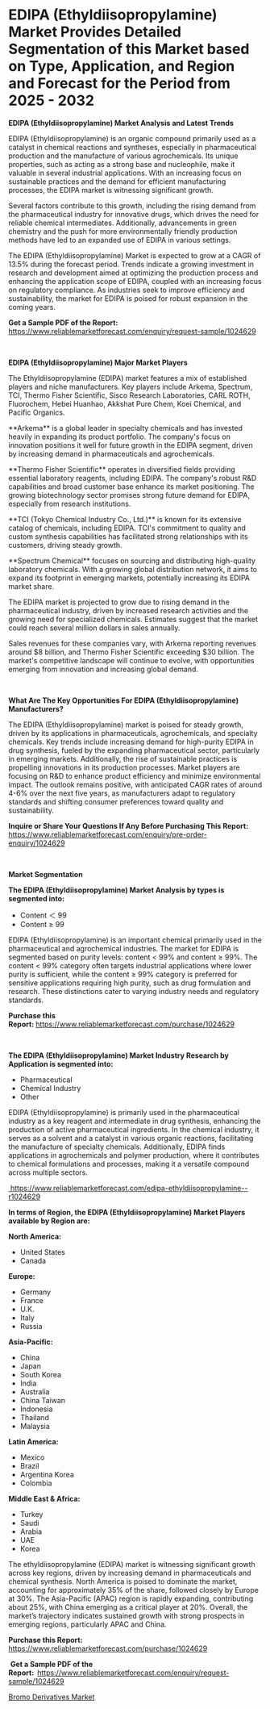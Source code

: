 <p><h1>EDIPA (Ethyldiisopropylamine) Market Provides Detailed Segmentation of this Market based on Type, Application, and Region and Forecast for the Period from 2025 - 2032</h1></p><p><strong>EDIPA (Ethyldiisopropylamine) Market Analysis and Latest Trends</strong></p>
<p><p>EDIPA (Ethyldiisopropylamine) is an organic compound primarily used as a catalyst in chemical reactions and syntheses, especially in pharmaceutical production and the manufacture of various agrochemicals. Its unique properties, such as acting as a strong base and nucleophile, make it valuable in several industrial applications. With an increasing focus on sustainable practices and the demand for efficient manufacturing processes, the EDIPA market is witnessing significant growth.</p><p>Several factors contribute to this growth, including the rising demand from the pharmaceutical industry for innovative drugs, which drives the need for reliable chemical intermediates. Additionally, advancements in green chemistry and the push for more environmentally friendly production methods have led to an expanded use of EDIPA in various settings. </p><p>The EDIPA (Ethyldiisopropylamine) Market is expected to grow at a CAGR of 13.5% during the forecast period. Trends indicate a growing investment in research and development aimed at optimizing the production process and enhancing the application scope of EDIPA, coupled with an increasing focus on regulatory compliance. As industries seek to improve efficiency and sustainability, the market for EDIPA is poised for robust expansion in the coming years.</p></p>
<p><strong>Get a Sample PDF of the Report:&nbsp;</strong> <a href="https://www.reliablemarketforecast.com/enquiry/request-sample/1024629?utm_campaign=2316&utm_medium=2&utm_source=Github&utm_content=ia&utm_term=02042025&utm_id=edipa-ethyldiisopropylamine">https://www.reliablemarketforecast.com/enquiry/request-sample/1024629</a></p>
<p>&nbsp;</p>
<p><strong>EDIPA (Ethyldiisopropylamine) Major Market Players</strong></p>
<p><p>The Ethyldiisopropylamine (EDIPA) market features a mix of established players and niche manufacturers. Key players include Arkema, Spectrum, TCI, Thermo Fisher Scientific, Sisco Research Laboratories, CARL ROTH, Fluorochem, Hebei Huanhao, Akkshat Pure Chem, Koei Chemical, and Pacific Organics.</p><p>**Arkema** is a global leader in specialty chemicals and has invested heavily in expanding its product portfolio. The company's focus on innovation positions it well for future growth in the EDIPA segment, driven by increasing demand in pharmaceuticals and agrochemicals.</p><p>**Thermo Fisher Scientific** operates in diversified fields providing essential laboratory reagents, including EDIPA. The company's robust R&D capabilities and broad customer base enhance its market positioning. The growing biotechnology sector promises strong future demand for EDIPA, especially from research institutions.</p><p>**TCI (Tokyo Chemical Industry Co., Ltd.)** is known for its extensive catalog of chemicals, including EDIPA. TCI's commitment to quality and custom synthesis capabilities has facilitated strong relationships with its customers, driving steady growth.</p><p>**Spectrum Chemical** focuses on sourcing and distributing high-quality laboratory chemicals. With a growing global distribution network, it aims to expand its footprint in emerging markets, potentially increasing its EDIPA market share.</p><p>The EDIPA market is projected to grow due to rising demand in the pharmaceutical industry, driven by increased research activities and the growing need for specialized chemicals. Estimates suggest that the market could reach several million dollars in sales annually.</p><p>Sales revenues for these companies vary, with Arkema reporting revenues around $8 billion, and Thermo Fisher Scientific exceeding $30 billion. The market's competitive landscape will continue to evolve, with opportunities emerging from innovation and increasing global demand.</p></p>
<p>&nbsp;</p>
<p><strong>What Are The Key Opportunities For EDIPA (Ethyldiisopropylamine) Manufacturers?</strong></p>
<p><p>The EDIPA (Ethyldiisopropylamine) market is poised for steady growth, driven by its applications in pharmaceuticals, agrochemicals, and specialty chemicals. Key trends include increasing demand for high-purity EDIPA in drug synthesis, fueled by the expanding pharmaceutical sector, particularly in emerging markets. Additionally, the rise of sustainable practices is propelling innovations in its production processes. Market players are focusing on R&D to enhance product efficiency and minimize environmental impact. The outlook remains positive, with anticipated CAGR rates of around 4-6% over the next five years, as manufacturers adapt to regulatory standards and shifting consumer preferences toward quality and sustainability.</p></p>
<p><strong>Inquire or Share Your Questions If Any Before Purchasing This Report:</strong> <a href="https://www.reliablemarketforecast.com/enquiry/pre-order-enquiry/1024629?utm_campaign=2316&utm_medium=2&utm_source=Github&utm_content=ia&utm_term=02042025&utm_id=edipa-ethyldiisopropylamine">https://www.reliablemarketforecast.com/enquiry/pre-order-enquiry/1024629</a></p>
<p>&nbsp;</p>
<p><strong>Market Segmentation</strong></p>
<p><strong>The EDIPA (Ethyldiisopropylamine) Market Analysis by types is segmented into:</strong></p>
<p><ul><li>Content ＜ 99</li><li>Content ≥ 99</li></ul></p>
<p><p>EDIPA (Ethyldiisopropylamine) is an important chemical primarily used in the pharmaceutical and agrochemical industries. The market for EDIPA is segmented based on purity levels: content < 99% and content ≥ 99%. The content < 99% category often targets industrial applications where lower purity is sufficient, while the content ≥ 99% category is preferred for sensitive applications requiring high purity, such as drug formulation and research. These distinctions cater to varying industry needs and regulatory standards.</p></p>
<p><strong>Purchase this Report:&nbsp;</strong><a href="https://www.reliablemarketforecast.com/purchase/1024629?utm_campaign=2316&utm_medium=2&utm_source=Github&utm_content=ia&utm_term=02042025&utm_id=edipa-ethyldiisopropylamine">https://www.reliablemarketforecast.com/purchase/1024629</a></p>
<p>&nbsp;</p>
<p><strong>The EDIPA (Ethyldiisopropylamine) Market Industry Research by Application is segmented into:</strong></p>
<p><ul><li>Pharmaceutical</li><li>Chemical Industry</li><li>Other</li></ul></p>
<p><p>EDIPA (Ethyldiisopropylamine) is primarily used in the pharmaceutical industry as a key reagent and intermediate in drug synthesis, enhancing the production of active pharmaceutical ingredients. In the chemical industry, it serves as a solvent and a catalyst in various organic reactions, facilitating the manufacture of specialty chemicals. Additionally, EDIPA finds applications in agrochemicals and polymer production, where it contributes to chemical formulations and processes, making it a versatile compound across multiple sectors.</p></p>
<p><a href="https://www.reliablemarketforecast.com/edipa-ethyldiisopropylamine--r1024629?utm_campaign=2316&utm_medium=2&utm_source=Github&utm_content=ia&utm_term=02042025&utm_id=edipa-ethyldiisopropylamine">&nbsp;https://www.reliablemarketforecast.com/edipa-ethyldiisopropylamine--r1024629</a></p>
<p><strong>In terms of Region, the EDIPA (Ethyldiisopropylamine) Market Players available by Region are:</strong></p>
<p>
    <p> <strong> North America: </strong>
        <ul>
            <li>United States</li>
            <li>Canada</li>
        </ul>
        </p> 
    <p> <strong> Europe: </strong>
        <ul>
            <li>Germany</li>
            <li>France</li>
            <li>U.K.</li>
            <li>Italy</li>
            <li>Russia</li>
        </ul>
        </p> 
    <p> <strong> Asia-Pacific: </strong>
        <ul>
            <li>China</li>
            <li>Japan</li>
            <li>South Korea</li>
            <li>India</li>
            <li>Australia</li>
            <li>China Taiwan</li>
            <li>Indonesia</li>
            <li>Thailand</li>
            <li>Malaysia</li>
        </ul>
        </p> 
    <p> <strong> Latin America: </strong>
        <ul>
            <li>Mexico</li>
            <li>Brazil</li>
            <li>Argentina Korea</li>
            <li>Colombia</li>
        </ul>
        </p> 
    <p> <strong> Middle East & Africa: </strong>
        <ul>
            <li>Turkey</li>
            <li>Saudi</li>
            <li>Arabia</li>
            <li>UAE</li>
            <li>Korea</li>
        </ul>
    </p>
    </p>
<p><p>The ethyldiisopropylamine (EDIPA) market is witnessing significant growth across key regions, driven by increasing demand in pharmaceuticals and chemical synthesis. North America is poised to dominate the market, accounting for approximately 35% of the share, followed closely by Europe at 30%. The Asia-Pacific (APAC) region is rapidly expanding, contributing about 25%, with China emerging as a critical player at 20%. Overall, the market’s trajectory indicates sustained growth with strong prospects in emerging regions, particularly APAC and China.</p></p>
<p><strong>Purchase this Report: </strong><a href="https://www.reliablemarketforecast.com/purchase/1024629?utm_campaign=2316&utm_medium=2&utm_source=Github&utm_content=ia&utm_term=02042025&utm_id=edipa-ethyldiisopropylamine">https://www.reliablemarketforecast.com/purchase/1024629</a></p>
<p>&nbsp;<strong>Get a Sample PDF of the Report:&nbsp;&nbsp;</strong><a href="https://www.reliablemarketforecast.com/enquiry/request-sample/1024629?utm_campaign=2316&utm_medium=2&utm_source=Github&utm_content=ia&utm_term=02042025&utm_id=edipa-ethyldiisopropylamine">https://www.reliablemarketforecast.com/enquiry/request-sample/1024629</a></p>
<p><strong></strong></p>
<p><p><a href="https://github.com/sungbruington660/Market-Research-Report-List-1/blob/main/bromo-derivatives-market.md?utm_campaign=2316&utm_medium=2&utm_source=Github&utm_content=ia&utm_term=02042025&utm_id=edipa-ethyldiisopropylamine">Bromo Derivatives Market</a></p></p>